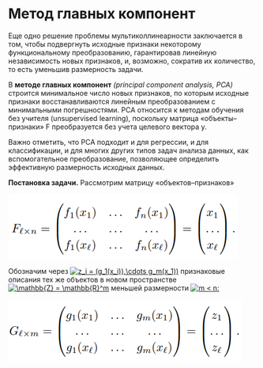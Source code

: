 # Метод главных компонент

Еще одно решение проблемы мультиколлинеарности заключается в том,
чтобы подвергнуть исходные признаки некоторому функциональному преобразованию, гарантировав линейную независимость новых признаков, и,
возможно, сократив их количество, то есть уменьшив размерность задачи.


В **методе главных компонент** *(principal component analysis, PCA)* строится
минимальное число новых признаков, по которым исходные признаки восстанавливаются линейным преобразованием с минимальными погрешностями.
PCA относится к методам обучения без учителя (unsupervised learning), поскольку матрица «объекты–признаки» F преобразуется без учета целевого
вектора y.

Важно отметить, что PCA подходит и для регрессии, и для классификации,
и для многих других типов задач анализа данных, как вспомогательное преобразование, позволяющее определить эффективную размерность исходных
данных.

**Постановка задачи.** Рассмотрим матрицу «объектов–признаков»

![фото 1](https://github.com/serega14736/ML/blob/master/формула1.png)

Обозначим через <a href="https://www.codecogs.com/eqnedit.php?latex=z_i&space;=&space;(g_1(x_i)),\cdots&space;g_m(x_1))" target="_blank"><img src="https://latex.codecogs.com/gif.latex?z_i&space;=&space;(g_1(x_i)),\cdots&space;g_m(x_1))" title="z_i = (g_1(x_i)),\cdots g_m(x_1))" /></a> признаковые описания тех же
объектов в новом пространстве <a href="https://www.codecogs.com/eqnedit.php?latex=\mathbb{Z}&space;=&space;\mathbb{R}^m" target="_blank"><img src="https://latex.codecogs.com/gif.latex?\mathbb{Z}&space;=&space;\mathbb{R}^m" title="\mathbb{Z} = \mathbb{R}^m" /></a> меньшей размерности <a href="https://www.codecogs.com/eqnedit.php?latex=m&space;<&space;n:" target="_blank"><img src="https://latex.codecogs.com/gif.latex?m&space;<&space;n:" title="m < n:" /></a>

![фото 2](https://github.com/serega14736/ML/blob/master/формула2.png)

